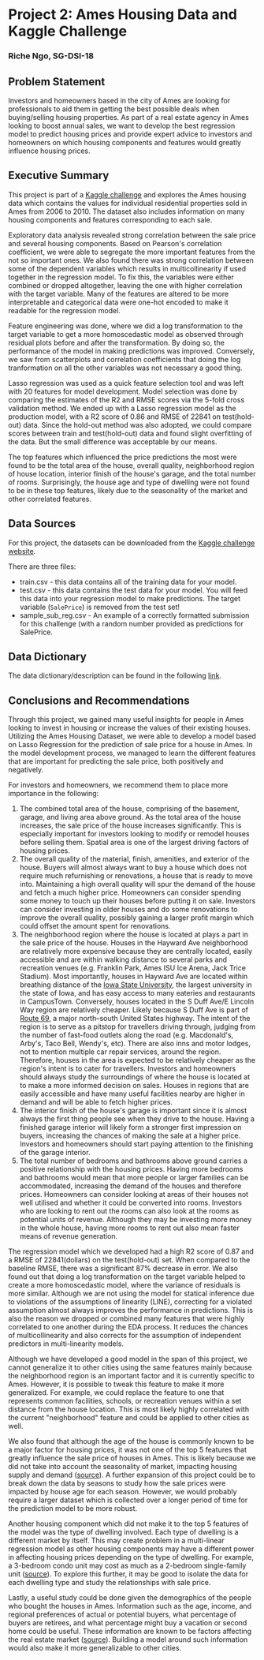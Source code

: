 # Project 2: Ames Housing Data and Kaggle Challenge

### Riche Ngo, SG-DSI-18

## Problem Statement

Investors and homeowners based in the city of Ames are looking for professionals to aid them in getting the best possible deals when buying/selling housing properties. As part of a real estate agency in Ames looking to boost annual sales, we want to develop the best regression model to predict housing prices and provide expert advice to investors and homeowners on which housing components and features would greatly influence housing prices.

## Executive Summary

This project is part of a [Kaggle challenge](https://www.kaggle.com/c/dsi-us-6-project-2-regression-challenge/overview) and explores the Ames housing data which contains the values for individual residential properties sold in Ames from 2006 to 2010. The dataset also includes information on many housing components and features corresponding to each sale.

Exploratory data analysis revealed strong correlation between the sale price and several housing components. Based on Pearson's correlation coefficient, we were able to segregate the more important features from the not so important ones. We also found there was strong correlation between some of the dependent variables which results in multicollinearity if used together in the regression model. To fix this, the variables were either combined or dropped altogether, leaving the one with higher correlation with the target variable. Many of the features are altered to be more interpretable and categorical data were one-hot encoded to make it readable for the regression model.

Feature engineering was done, where we did a log transformation to the target variable to get a more homoscedastic model as observed through residual plots before and after the transformation. By doing so, the performance of the model in making predictions was improved. Conversely, we saw from scatterplots and correlation coefficients that doing the log tranformation on all the other variables was not necessary a good thing.

Lasso regression was used as a quick feature selection tool and was left with 20 features for model development. Model selection was done by comparing the estimates of the R2 and RMSE scores via the 5-fold cross validation method. We ended up with a Lasso regression model as the production model, with a R2 score of 0.86 and RMSE of 22841 on test(hold-out) data. Since the hold-out method was also adopted, we could compare scores between train and test(hold-out) data and found slight overfitting of the data. But the small difference was acceptable by our means.

The top features which influenced the price predictions the most were found to be the total area of the house, overall quality, neighborhood region of house location, interior finish of the house's garage, and the total number of rooms. Surprisingly, the house age and type of dwelling were not found to be in these top features, likely due to the seasonality of the market and other correlated features.

## Data Sources

For this project, the datasets can be downloaded from the [Kaggle challenge website](https://www.kaggle.com/c/dsi-us-6-project-2-regression-challenge/data).  

There are three files:  
* train.csv - this data contains all of the training data for your model.
* test.csv - this data contains the test data for your model. You will feed this data into your regression model to make predictions. The target variable (`SalePrice`) is removed from the test set!
* sample_sub_reg.csv - An example of a correctly formatted submission for this challenge (with a random number provided as predictions for SalePrice.

## Data Dictionary 

The data dictionary/description can be found in the following [link](http://jse.amstat.org/v19n3/decock/DataDocumentation.txt).

## Conclusions and Recommendations

Through this project, we gained many useful insights for people in Ames looking to invest in housing or increase the values of their existing houses. Utilizing the Ames Housing Dataset, we were able to develop a model based on Lasso Regression for the prediction of sale price for a house in Ames. In the model development process, we managed to learn the different features that are important for predicting the sale price, both positively and negatively. 

For investors and homeowners, we recommend them to place more importance in the following:  
1. The combined total area of the house, comprising of the basement, garage, and living area above ground. As the total area of the house increases, the sale price of the house increases significantly. This is especially important for investors looking to modify or remodel houses before selling them. Spatial area is one of the largest driving factors of housing prices.  
2. The overall quality of the material, finish, amenities, and exterior of the house. Buyers will almost always want to buy a house which does not require much refurnishing or renovations, a house that is ready to move into. Maintaining a high overall quality will spur the demand of the house and fetch a much higher price. Homeowners can consider spending some money to touch up their houses before putting it on sale. Investors can consider investing in older houses and do some renovations to improve the overall quality, possibly gaining a larger profit margin which could offset the amount spent for renovations.
3. The neighborhood region where the house is located at plays a part in the sale price of the house. Houses in the Hayward Ave neighborhood are relatively more expensive because they are centrally located, easily accessible and are within walking distance to several parks and recreation venues (e.g. Franklin Park, Ames ISU Ice Arena, Jack Trice Stadium). Most importantly, houses in Hayward Ave are located within breathing distance of the [Iowa State University](https://www.iastate.edu/), the largest university in the state of Iowa, and has easy access to many eateries and restaurants in CampusTown. Conversely, houses located in the S Duff Ave/E Lincoln Way region are relatively cheaper. Likely because S Duff Ave is part of [Route 69](https://en.wikipedia.org/wiki/U.S._Route_69), a major north–south United States highway. The intent of the region is to serve as a pitstop for travellers driving through, judging from the number of fast-food outlets along the road (e.g. Macdonald's, Arby's, Taco Bell, Wendy's, etc). There are also inns and motor lodges, not to mention multiple car repair services, around the region. Therefore, houses in the area is expected to be relatively cheaper as the region's intent is to cater for travellers. Investors and homeowners should always study the surroundings of where the house is located at to make a more informed decision on sales. Houses in regions that are easily accessible and have many useful facilities nearby are higher in demand and will be able to fetch higher prices.
4. The interior finish of the house's garage is important since it is almost always the first thing people see when they drive to the house. Having a finished garage interior will likely form a stronger first impression on buyers, increasing the chances of making the sale at a higher price. Investors and homeowners should start paying attention to the finishing of the garage interior.
5. The total number of bedrooms and bathrooms above ground carries a positive relationship with the housing prices. Having more bedrooms and bathrooms would mean that more people or larger families can be accommodated, increasing the demand of the houses and therefore prices. Homeowners can consider looking at areas of their houses not well utilised and whether it could be converted into rooms. Investors who are looking to rent out the rooms can also look at the rooms as potential units of revenue. Although they may be investing more money in the whole house, having more rooms to rent out also mean faster means of revenue generation.

The regression model which we developed had a high R2 score of 0.87 and a RMSE of 22841(dollars) on the test(hold-out) set. When compared to the baseline RMSE, there was a significant 87% decrease in error. We also found out that doing a log transformation on the target variable helped to create a more homoscedastic model, where the variance of residuals is more similar. Although we are not using the model for statical inference due to violations of the assumptions of linearity (LINE), correcting for a violated assumption almost always improves the performance in predictions. This is also the reason we dropped or combined many features that were highly correlated to one another during the EDA process. It reduces the chances of multicollinearity and also corrects for the assumption of independent predictors in multi-linearity models.

Although we have developed a good model in the span of this project, we cannot generalize it to other cities using the same features mainly because the neighborhood region is an important factor and it is currently specific to Ames. However, it is possible to tweak this feature to make it more generalized. For example, we could replace the feature to one that represents common facilities, schools, or recreation venues within a set distance from the house location. This is most likely highly correlated with the current "neighborhood" feature and could be applied to other cities as well.

We also found that although the age of the house is commonly known to be a major factor for housing prices, it was not one of the top 5 features that greatly influence the sale price of houses in Ames. This is likely because we did not take into account the seasonality of market, impacting housing supply and demand ([source](https://www.investopedia.com/articles/investing/010717/seasons-impact-real-estate-more-you-think.asp#:~:text=One%20of%20the%20factors%20impacting,that%20for%20a%20seasonal%20discount%3F)). A further expansion of this project could be to break down the data by seasons to study how the sale prices were impacted by house age for each season. However, we would probably require a larger dataset which is collected over a longer period of time for the prediction model to be more robust.

Another housing component which did not make it to the top 5 features of the model was the type of dwelling involved. Each type of dwelling is a different market by itself. This may create problem in a multi-linear regression model as other housing components may have a different power in affecting housing prices depending on the type of dwelling. For example, a 3-bedroom condo unit may cost as much as a 2-bedroom single-family unit ([source](https://www.locationshawaii.com/news/buying/how-the-number-of-a-homes-bedrooms-affect-home-price-and-competition/)). To explore this further, it may be good to isolate the data for each dwelling type and study the relationships with sale price.

Lastly, a useful study could be done given the demographics of the people who bought the houses in Ames. Information such as the age, income, and regional preferences of actual or potential buyers, what percentage of buyers are retirees, and what percentage might buy a vacation or second home could be useful. These information are known to be factors affecting the real estate market ([source](https://www.investopedia.com/articles/mortages-real-estate/11/factors-affecting-real-estate-market.asp)). Building a model around such information would also make it more generalizable to other cities.
